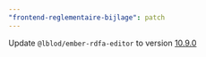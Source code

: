 ```yaml
---
"frontend-reglementaire-bijlage": patch
---
```


Update `@lblod/ember-rdfa-editor` to version [10.9.0](https://github.com/lblod/ember-rdfa-editor/releases/tag/v10.9.0)
